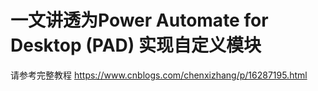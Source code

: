# 一文讲透为Power Automate for Desktop (PAD) 实现自定义模块

请参考完整教程 https://www.cnblogs.com/chenxizhang/p/16287195.html
